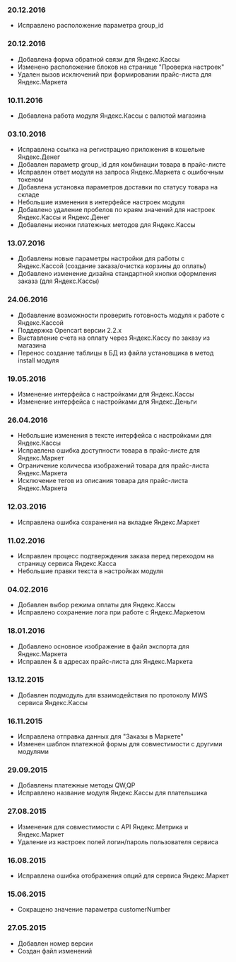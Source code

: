 ### 20.12.2016
* Исправлено расположение параметра group_id

### 20.12.2016
* Добавлена форма обратной связи для Яндекс.Кассы
* Изменено расположение блоков на странице "Проверка настроек"
* Удален вызов исключений при формировании прайс-листа для Яндекс.Маркета

### 10.11.2016
* Добавлена работа модуля Яндекс.Кассы с валютой магазина

### 03.10.2016
* Исправлена ссылка на регистрацию приложения в кошельке Яндекс.Денег
* Добавлен параметр group_id для комбинации товара в прайс-листе
* Исправлен ответ модуля на запроса Яндекс.Маркета с ошибочным токеном
* Добавлена установка параметров доставки по статусу товара на складе
* Небольшие изменения в интерфейсе настроек модуля
* Добавлено удаление пробелов по краям значений для настроек Яндекс.Кассы и Яндекс.Денег
* Добавлены иконки платежных методов для Яндекс.Кассы

### 13.07.2016
* Добавлены новые параметры настройки для работы с Яндекс.Кассой (создание заказа/очистка корзины до оплаты)
* Добавлено изменение дизайна стандартной кнопки оформления заказа (для Яндекс.Кассы) 

### 24.06.2016
* Добавление возможности проверить готовность модуля к работе с Яндекс.Кассой
* Поддержка Opencart версии 2.2.x
* Выставление счета на оплату через Яндекс.Кассу по заказу из магазина
* Перенос создание таблицы в БД из файла установщика в метод install модуля

### 19.05.2016
* Изменение интерфейса с настройками для Яндекс.Кассы
* Изменение интерфейса с настройками для Яндекс.Деньги

### 26.04.2016
* Небольшие изменения в тексте интерфейса с настройками для Яндекс.Кассы
* Исправлена ошибка доступности товара в прайс-листе для Яндекс.Маркет
* Ограничение количесва изображений товара для прайс-листа Яндекс.Маркета
* Исключение тегов из описания товара для прайс-листа Яндекс.Маркета

### 12.03.2016
* Исправлена ошибка сохранения на вкладке Яндекс.Маркет

### 11.02.2016
* Исправлен процесс подтверждения заказа перед переходом на страницу сервиса Яндекс.Касса
* Небольшие правки текста в настройках модуля

### 04.02.2016
* Добавлен выбор режима оплаты для Яндекс.Кассы
* Исправлено сохранение лога при работе с Яндекс.Маркетом

### 18.01.2016
* Добавлено основное изображение в файл экспорта для Яндекс.Маркета
* Исправлен &amp; в адресах прайс-листа для Яндекс.Маркета

### 13.12.2015
* Добавлен подмодуль для взаимодействия по протоколу MWS сервиса Яндекс.Кассы

### 16.11.2015
* Исправлена отправка данных для "Заказы в Маркете"
* Изменен шаблон платежной формы для совместимости с другими модулями

### 29.09.2015
* Добавлены платежные методы QW,QP
* Исправлено название модуля Яндекс.Кассы для плательшика

### 27.08.2015
* Изменения для совместимости с API Яндекс.Метрика и Яндекс.Маркет
* Удаление из настроек полей логин/пароль пользователя сервиса

### 16.08.2015
* Исправлена ошибка отображения опций для сервиса Яндекс.Маркет 

### 15.06.2015
* Сокращено значение параметра customerNumber

### 27.05.2015
* Добавлен номер версии 
* Создан файл изменений
